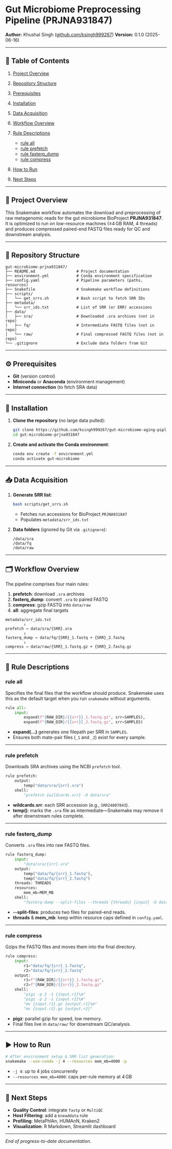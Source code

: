# Gut Microbiome Preprocessing Pipeline (PRJNA931847)

**Author:** Khushal Singh ([github.com/ksingh999267](https://github.com/ksingh999267))
**Version:** 0.1.0 (2025-06-16)

---

## 📖 Table of Contents

1. [Project Overview](#project-overview)
2. [Repository Structure](#repository-structure)
3. [Prerequisites](#prerequisites)
4. [Installation](#installation)
5. [Data Acquisition](#data-acquisition)
6. [Workflow Overview](#workflow-overview)
7. [Rule Descriptions](#rule-descriptions)

   * [rule all](#rule-all)
   * [rule prefetch](#rule-prefetch)
   * [rule fasterq\_dump](#rule-fasterq_dump)
   * [rule compress](#rule-compress)
8. [How to Run](#how-to-run)
9. [Next Steps](#next-steps)

---

## 🧐 Project Overview

This Snakemake workflow automates the download and preprocessing of raw metagenomic reads for the gut microbiome BioProject **PRJNA931847**. It is optimized to run on low-resource machines (≤4 GB RAM, 4 threads) and produces compressed paired-end FASTQ files ready for QC and downstream analysis.

---

## 📂 Repository Structure

```
gut-microbiome-prjna931847/
├── README.md                  # Project documentation
├── environment.yml            # Conda environment specification
├── config.yaml                # Pipeline parameters (paths, resources)
├── Snakefile                  # Snakemake workflow definitions
├── scripts/
│   └── get_srrs.sh            # Bash script to fetch SRR IDs
├── metadata/
│   └── srr_ids.txt            # List of SRR (or ERR) accessions
├── data/
│   ├── sra/                   # Downloaded .sra archives (not in repo)
│   ├── fq/                    # Intermediate FASTQ files (not in repo)
│   └── raw/                   # Final compressed FASTQ files (not in repo)
└── .gitignore                 # Exclude data folders from Git
```

---

## ⚙️ Prerequisites

* **Git** (version control)
* **Miniconda** or **Anaconda** (environment management)
* **Internet connection** (to fetch SRA data)

---

## 🔧 Installation

1. **Clone the repository** (no large data pulled):

   ```bash
   git clone https://github.com/ksingh999267/gut-microbiome-aging-pipleline.git
   cd gut-microbiome-prjna931847
   ```

2. **Create and activate the Conda environment**:

   ```bash
   conda env create -f environment.yml
   conda activate gut-microbiome
   ```

---

## 📥 Data Acquisition

1. **Generate SRR list**:

   ```bash
   bash scripts/get_srrs.sh
   ```

   * Fetches run accessions for BioProject `PRJNA931847`
   * Populates `metadata/srr_ids.txt`

2. **Data folders** (ignored by Git via `.gitignore`):

   ```
   /data/sra
   /data/fq
   /data/raw
   ```

---

## 🗂 Workflow Overview

The pipeline comprises four main rules:

1. **prefetch**: download `.sra` archives
2. **fasterq\_dump**: convert `.sra` to paired FASTQ
3. **compress**: gzip FASTQ into `data/raw`
4. **all**: aggregate final targets

```text
metadata/srr_ids.txt
        ↓
prefetch → data/sra/{SRR}.sra
        ↓
fasterq_dump → data/fq/{SRR}_1.fastq + {SRR}_2.fastq
        ↓
compress → data/raw/{SRR}_1.fastq.gz + {SRR}_2.fastq.gz
```

---

## 📝 Rule Descriptions

### rule all

Specifies the final files that the workflow should produce. Snakemake uses this as the default target when you run `snakemake` without arguments.

```python
rule all:
    input:
        expand(f"{RAW_DIR}/{{srr}}_1.fastq.gz", srr=SAMPLES),
        expand(f"{RAW_DIR}/{{srr}}_2.fastq.gz", srr=SAMPLES)
```

* **expand(...)** generates one filepath per SRR in `SAMPLES`.
* Ensures both mate-pair files (`_1` and `_2`) exist for every sample.

---

### rule prefetch

Downloads SRA archives using the NCBI `prefetch` tool.

```python
rule prefetch:
    output:
        temp("data/sra/{srr}.sra")
    shell:
        "prefetch {wildcards.srr} -O data/sra"
```

* **wildcards.srr**: each SRR accession (e.g., `SRR24007843`).
* **temp()**: marks the `.sra` file as intermediate—Snakemake may remove it after downstream rules complete.

---

### rule fasterq\_dump

Converts `.sra` files into raw FASTQ files.

```python
rule fasterq_dump:
    input:
        "data/sra/{srr}.sra"
    output:
        temp("data/fq/{srr}_1.fastq"),
        temp("data/fq/{srr}_2.fastq")
    threads: THREADS
    resources:
        mem_mb=MEM_MB
    shell:
        "fasterq-dump --split-files --threads {threads} {input} -O data/fq"
```

* **--split-files**: produces two files for paired-end reads.
* **threads** & **mem\_mb**: keep within resource caps defined in `config.yaml`.

---

### rule compress

Gzips the FASTQ files and moves them into the final directory.

```python
rule compress:
    input:
        r1="data/fq/{srr}_1.fastq",
        r2="data/fq/{srr}_2.fastq"
    output:
        r1=f"{RAW_DIR}/{{srr}}_1.fastq.gz",
        r2=f"{RAW_DIR}/{{srr}}_2.fastq.gz"
    shell:
        "pigz -p 2 -1 {input.r1}\n"
        "pigz -p 2 -1 {input.r2}\n"
        "mv {input.r1}.gz {output.r1}\n"
        "mv {input.r2}.gz {output.r2}"
```

* **pigz**: parallel gzip for speed, low memory.
* Final files live in `data/raw/` for downstream QC/analysis.

---

## ▶️ How to Run

```bash
# After environment setup & SRR list generation:
snakemake --use-conda -j 4 --resources mem_mb=4000 -p
```

* `-j 4`: up to 4 jobs concurrently
* `--resources mem_mb=4000`: caps per-rule memory at 4 GB

---

## 🔮 Next Steps

* **Quality Control**: integrate `fastp` or `MultiQC`
* **Host Filtering**: add a `kneaddata` rule
* **Profiling**: MetaPhlAn, HUMAnN, Kraken2
* **Visualization**: R Markdown, Streamlit dashboard

---

*End of progress-to-date documentation.*
